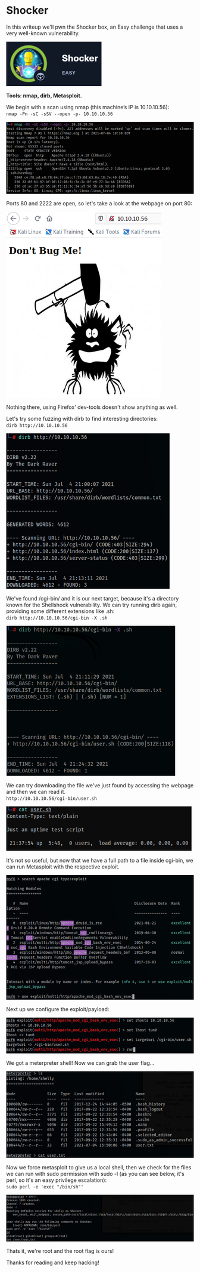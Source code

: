 # Shocker
In this writeup we'll pwn the Shocker box, an Easy challenge that uses a very well-known vulnerability.

![Shocker](../Images/htb_shocker_1.png)

**Tools: nmap, dirb, Metasploit.**

We begin with a scan using nmap (this machine’s IP is 10.10.10.56):  
`nmap -Pn -sC -sSV --open -p- 10.10.10.56`

![Shocker](../Images/htb_shocker_2.png)

Ports 80 and 2222 are open, so let's take a look at the webpage on port 80:

![Shocker](../Images/htb_shocker_3.png)

Nothing there, using Firefox' dev-tools doesn't show anything as well.  

Let's try some fuzzing with dirb to find interesting directories:  
`dirb http://10.10.10.56`

![Shocker](../Images/htb_shocker_4.png)

We've found /cgi-bin/ and it is our next target, because it's a directory known for the Shellshock vulnerability. We can try running dirb again, providing some different extensions like .sh:  
`dirb http://10.10.10.56/cgi-bin -X .sh`

![Shocker](../Images/htb_shocker_5.png)

We can try downloading the file we've just found by accessing the webpage and then we can read it.  
`http://10.10.10.56/cgi-bin/user.sh`

![Shocker](../Images/htb_shocker_6.png)

It's not so useful, but now that we have a full path to a file inside cgi-bin, we can run Metasploit with the respective exploit.

![Shocker](../Images/htb_shocker_7.png)

Next up we configure the exploit/payload:

![Shocker](../Images/htb_shocker_8.png)

We got a meterpreter shell! Now we can grab the user flag...

![Shocker](../Images/htb_shocker_9.png)

Now we force metasploit to give us a local shell, then we check for the files we can run with sudo permission with sudo -l (as you can see below, it's perl, so it's an easy privilege escalation):  
`sudo perl -e 'exec "/bin/sh"'`

![Shocker](../Images/htb_shocker_10.png)

Thats it, we're root and the root flag is ours!   

Thanks for reading and keep hacking!

